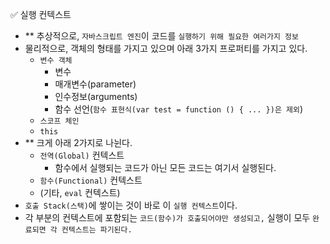 ✅ 실행 컨텍스트

* ** 추상적으로, `자바스크립트 엔진`이 코드를 `실행하기 위해 필요한 여러가지 정보`
* 물리적으로, 객체의 형태를 가지고 있으며 아래 3가지 프로퍼티를 가지고 있다.
  * `변수 객체`
    * 변수
    * 매개변수(parameter)
    * 인수정보(arguments)
    * 함수 선언(`함수 표현식(var test = function () { ... })은 제외`)
  * `스코프 체인`
  * `this`
* ** 크게 아래 2가지로 나뉜다.
  * `전역(Global)` 컨텍스트
    * 함수에서 실행되는 코드가 아닌 모든 코드는 여기서 실행된다.
  * `함수(Functional)` 컨텍스트
  * (기타, `eval` 컨텍스트)
* `호출 Stack(스택)`에 쌓이는 것이 바로 이 `실행 컨텍스트`이다.
* 각 부분의 컨텍스트에 포함되는 `코드(함수)가 호출되어야만 생성되고,` 실행이 모두 `완료되면 각 컨텍스트는 파기된다.`